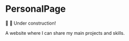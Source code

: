 # PersonalPage

:hammer: :wrench: Under construction!

A website where I can share my main projects and skills. 
